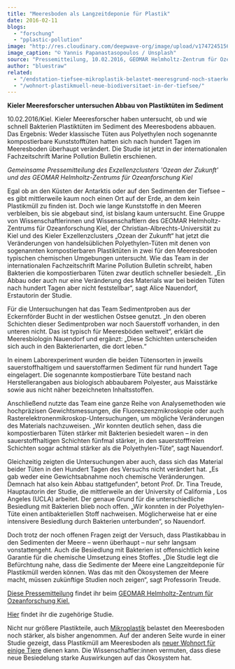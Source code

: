```yaml
---
title: "Meeresboden als Langzeitdeponie für Plastik"
date: 2016-02-11
blogs: 
  - "forschung"
  - "pplastic-pollution"
image: "http://res.cloudinary.com/deepwave-org/image/upload/v1747245156/deepwave.org/yannis-papanastasopoulos-U6dnImauDAE-unsplash-scaled.jpg"
image_caption: "© Yannis Papanastasopoulos / Unsplash"
source: "Pressemitteilung, 10.02.2016, GEOMAR Helmholtz-Zentrum für Ozeanforschung Kiel"
author: "bluestraw"
related: 
  - "/endstation-tiefsee-mikroplastik-belastet-meeresgrund-noch-staerker-als-angenommen/"
  - "/wohnort-plastikmuell-neue-biodiversitaet-in-der-tiefsee/"
---
```


**Kieler Meeresforscher untersuchen Abbau von Plastiktüten im Sediment**

10.02.2016/Kiel. Kieler Meeresforscher haben untersucht, ob und wie schnell Bakterien Plastiktüten im Sediment des Meeresbodens abbauen. Das Ergebnis: Weder klassische Tüten aus Polyethylen noch sogenannte kompostierbare Kunststofftüten hatten sich nach hundert Tagen im Meeresboden überhaupt verändert. Die Studie ist jetzt in der internationalen Fachzeitschrift Marine Pollution Bulletin erschienen.

_Gemeinsame Pressemitteilung des Exzellenzclusters 'Ozean der Zukunft' und des GEOMAR Helmholtz-Zentrums für Ozeanforschung Kiel_

Egal ob an den Küsten der Antarktis oder auf den Sedimenten der Tiefsee – es gibt mittlerweile kaum noch einen Ort auf der Erde, an dem kein Plastikmüll zu finden ist. Doch wie lange Kunststoffe in den Meeren verbleiben, bis sie abgebaut sind, ist bislang kaum untersucht. Eine Gruppe von Wissenschaftlerinnen und Wissenschaftlern des GEOMAR Helmholtz-Zentrums für Ozeanforschung Kiel, der Christian-Albrechts-Universität zu Kiel und des Kieler Exzellenzclusters „Ozean der Zukunft“ hat jetzt die Veränderungen von handelsüblichen Polyethylen-Tüten mit denen von sogenannten kompostierbaren Plastiktüten in zwei für den Meeresboden typischen chemischen Umgebungen untersucht. Wie das Team in der internationalen Fachzeitschrift Marine Pollution Bulletin schreibt, haben Bakterien die kompostierbaren Tüten zwar deutlich schneller besiedelt. „Ein Abbau oder auch nur eine Veränderung des Materials war bei beiden Tüten nach hundert Tagen aber nicht feststellbar“, sagt Alice Nauendorf, Erstautorin der Studie.

Für die Untersuchungen hat das Team Sedimentproben aus der Eckernförder Bucht in der westlichen Ostsee genutzt. „In den oberen Schichten dieser Sedimentproben war noch Sauerstoff vorhanden, in den unteren nicht. Das ist typisch für Meeresböden weltweit“, erklärt die Meeresbiologin Nauendorf und ergänzt: „Diese Schichten unterscheiden sich auch in den Bakterienarten, die dort leben.“

In einem Laborexperiment wurden die beiden Tütensorten in jeweils sauerstoffhaltigem und sauerstoffarmen Sediment für rund hundert Tage eingelagert. Die sogenannte kompostierbare Tüte bestand nach Herstellerangaben aus biologisch abbaubarem Polyester, aus Maisstärke sowie aus nicht näher bezeichneten Inhaltsstoffen.

Anschließend nutzte das Team eine ganze Reihe von Analysemethoden wie hochpräzisen Gewichtsmessungen, die Fluoreszenzmikroskopie oder auch Rasterelektronenmikroskop-Untersuchungen, um mögliche Veränderungen des Materials nachzuweisen. „Wir konnten deutlich sehen, dass die kompostierbaren Tüten stärker mit Bakterien besiedelt waren – in den sauerstoffhaltigen Schichten fünfmal stärker, in den sauerstofffreien Schichten sogar achtmal stärker als die Polyethylen-Tüte“, sagt Nauendorf.

Gleichzeitig zeigten die Untersuchungen aber auch, dass sich das Material beider Tüten in den Hundert Tagen des Versuchs nicht verändert hat. „Es gab weder eine Gewichtsabnahme noch chemische Veränderungen. Demnach hat also kein Abbau stattgefunden“, betont Prof. Dr. Tina Treude, Hauptautorin der Studie, die mittlerweile an der University of California , Los Angeles (UCLA) arbeitet. Der genaue Grund für die unterschiedliche Besiedlung mit Bakterien blieb noch offen. „Wir konnten in der Polyethylen-Tüte einen antibakteriellen Stoff nachweisen. Möglicherweise hat er eine intensivere Besiedlung durch Bakterien unterbunden“, so Nauendorf.

Doch trotz der noch offenen Fragen zeigt der Versuch, dass Plastikabbau in den Sedimenten der Meere – wenn überhaupt – nur sehr langsam vonstattengeht. Auch die Besiedlung mit Bakterien ist offensichtlich keine Garantie für die chemische Umsetzung eines Stoffes. „Die Studie legt die Befürchtung nahe, dass die Sedimente der Meere eine Langzeitdeponie für Plastikmüll werden können. Was das mit den Ökosystemen der Meere macht, müssen zukünftige Studien noch zeigen“, sagt Professorin Treude.

[Diese Pressemitteilung](https://www.geomar.de/news/article/meeresboden-als-langzeitdeponie-fuer-plastik) findet ihr beim [GEOMAR Helmholtz-Zentrum für Ozeanforschung Kiel.](https://www.geomar.de/)

[Hier](https://www.sciencedirect.com/science/article/abs/pii/S0025326X15302277?via%3Dihub) findet ihr die zugehörige Studie.

Nicht nur größere Plastikteile, auch [Mikroplastik](https://www.deepwave.org/endstation-tiefsee-mikroplastik-belastet-meeresgrund-noch-staerker-als-angenommen/) belastet den Meeresboden noch stärker, als bisher angenommen. Auf der anderen Seite wurde in einer Studie gezeigt, dass Plastikmüll am Meeresboden als [neuer Wohnort für einige Tiere](https://www.deepwave.org/wohnort-plastikmuell-neue-biodiversitaet-in-der-tiefsee/) dienen kann. Die Wissenschaftler:innen vermuten, dass diese neue Besiedelung starke Auswirkungen auf das Ökosystem hat.
